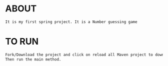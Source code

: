 # ABOUT
```
It is my first spring project. It is a Number guessing game 
```
# TO RUN
```dtd
Fork/Download the project and click on reload all Maven project to download dependencies.
Then run the main method.
```
